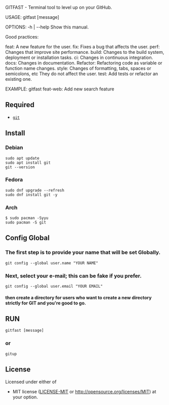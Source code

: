 GITFAST - Terminal tool to level up on your GitHub.

USAGE:
   gitfast [message]

OPTIONS:
   -h | --help     Show this manual.

Good practices:

 feat: A new feature for the user.
 fix: Fixes a bug that affects the user.
 perf: Changes that improve site performance.
 build: Changes to the build system, deployment or installation tasks.
 ci: Changes in continuous integration.
 docs: Changes in documentation.
 Refactor: Refactoring code as variable or function name changes.
 style: Changes of formatting, tabs, spaces or semicolons, etc They do not affect the user.
 test: Add tests or refactor an existing one.

EXAMPLE:
gitfast feat-web: Add new search feature



## Required 

* [`git`](https://github.com/git/git)



## Install 

### Debian
```
sudo apt update
sudo apt install git
git --version
```

### Fedora
```
sudo dnf upgrade --refresh
sudo dnf install git -y
```

### Arch
```
$ sudo pacman -Syyu
sudo pacman -S git
```



## Config Global
### The first step is to provide your name that will be set Globally.
```
git config --global user.name "YOUR NAME"
```
### Next, select your e-mail; this can be fake if you prefer.
```
git config --global user.email "YOUR EMAIL"
```
#### then create a directory for users who want to create a new directory strictly for GIT and you're good to go.



## RUN
```
gitfast [message]
```

### or
```
gitup
```


## License

Licensed under either of

 * MIT license ([LICENSE-MIT](LICENSE-MIT) or
   http://opensource.org/licenses/MIT) at your option.